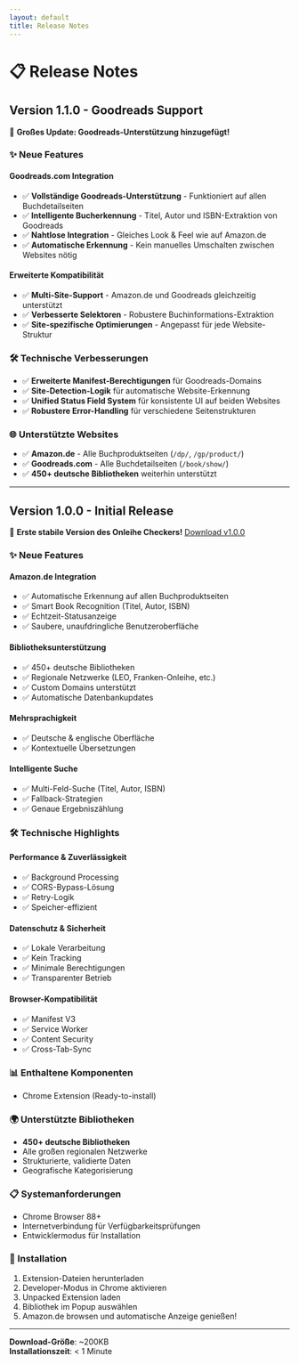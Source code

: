 ```yaml
---
layout: default
title: Release Notes
---
```


# 📋 Release Notes

## Version 1.1.0 - Goodreads Support

🎉 **Großes Update: Goodreads-Unterstützung hinzugefügt!**

### ✨ Neue Features

#### Goodreads.com Integration
- ✅ **Vollständige Goodreads-Unterstützung** - Funktioniert auf allen Buchdetailseiten
- ✅ **Intelligente Bucherkennung** - Titel, Autor und ISBN-Extraktion von Goodreads
- ✅ **Nahtlose Integration** - Gleiches Look & Feel wie auf Amazon.de
- ✅ **Automatische Erkennung** - Kein manuelles Umschalten zwischen Websites nötig

#### Erweiterte Kompatibilität
- ✅ **Multi-Site-Support** - Amazon.de und Goodreads gleichzeitig unterstützt
- ✅ **Verbesserte Selektoren** - Robustere Buchinformations-Extraktion
- ✅ **Site-spezifische Optimierungen** - Angepasst für jede Website-Struktur

### 🛠 Technische Verbesserungen
- ✅ **Erweiterte Manifest-Berechtigungen** für Goodreads-Domains
- ✅ **Site-Detection-Logik** für automatische Website-Erkennung
- ✅ **Unified Status Field System** für konsistente UI auf beiden Websites
- ✅ **Robustere Error-Handling** für verschiedene Seitenstrukturen

### 🌐 Unterstützte Websites
- ✅ **Amazon.de** - Alle Buchproduktseiten (`/dp/`, `/gp/product/`)
- ✅ **Goodreads.com** - Alle Buchdetailseiten (`/book/show/`)
- ✅ **450+ deutsche Bibliotheken** weiterhin unterstützt

---

## Version 1.0.0 - Initial Release

🎉 **Erste stabile Version des Onleihe Checkers!**
[Download v1.0.0](https://github.com/vaupunkt/Onleihe-Checker/releases/download/v1.0/onleiheExtension.zip)

### ✨ Neue Features

#### Amazon.de Integration
- ✅ Automatische Erkennung auf allen Buchproduktseiten
- ✅ Smart Book Recognition (Titel, Autor, ISBN)
- ✅ Echtzeit-Statusanzeige
- ✅ Saubere, unaufdringliche Benutzeroberfläche

#### Bibliotheksunterstützung
- ✅ 450+ deutsche Bibliotheken
- ✅ Regionale Netzwerke (LEO, Franken-Onleihe, etc.)
- ✅ Custom Domains unterstützt
- ✅ Automatische Datenbankupdates

#### Mehrsprachigkeit
- ✅ Deutsche & englische Oberfläche
- ✅ Kontextuelle Übersetzungen

#### Intelligente Suche
- ✅ Multi-Feld-Suche (Titel, Autor, ISBN)
- ✅ Fallback-Strategien
- ✅ Genaue Ergebniszählung

### 🛠 Technische Highlights

#### Performance & Zuverlässigkeit
- ✅ Background Processing
- ✅ CORS-Bypass-Lösung
- ✅ Retry-Logik
- ✅ Speicher-effizient

#### Datenschutz & Sicherheit
- ✅ Lokale Verarbeitung
- ✅ Kein Tracking
- ✅ Minimale Berechtigungen
- ✅ Transparenter Betrieb

#### Browser-Kompatibilität
- ✅ Manifest V3
- ✅ Service Worker
- ✅ Content Security
- ✅ Cross-Tab-Sync

### 📊 Enthaltene Komponenten
- Chrome Extension (Ready-to-install)

### 🌍 Unterstützte Bibliotheken
- **450+ deutsche Bibliotheken**
- Alle großen regionalen Netzwerke
- Strukturierte, validierte Daten
- Geografische Kategorisierung

### 📋 Systemanforderungen
- Chrome Browser 88+
- Internetverbindung für Verfügbarkeitsprüfungen
- Entwicklermodus für Installation

### 🚀 Installation
1. Extension-Dateien herunterladen
2. Developer-Modus in Chrome aktivieren
3. Unpacked Extension laden
4. Bibliothek im Popup auswählen
5. Amazon.de browsen und automatische Anzeige genießen!

---

**Download-Größe**: ~200KB  
**Installationszeit**: < 1 Minute
